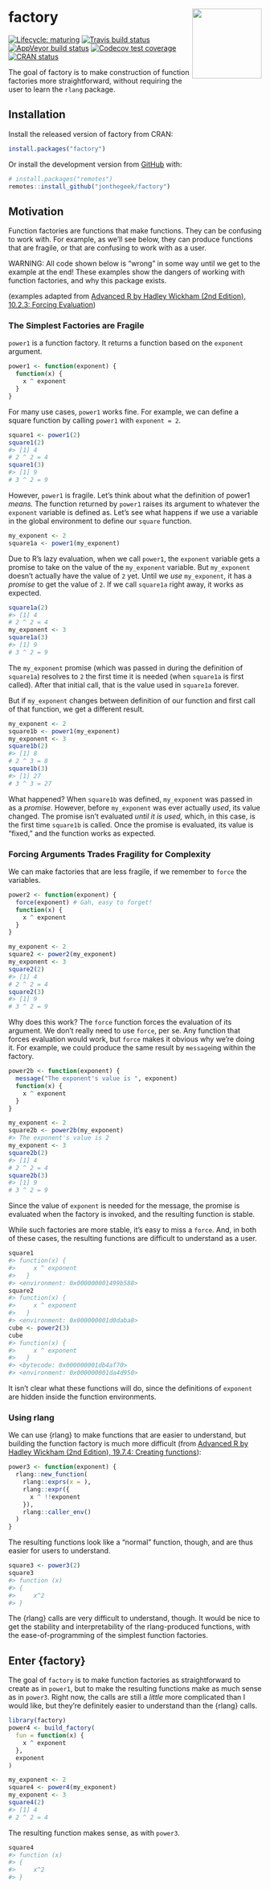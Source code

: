 
<!-- README.md is generated from README.Rmd. Please edit that file -->

# factory <img src='man/figures/factory.png' align="right" height="138.5" />

<!-- badges: start -->

[![Lifecycle:
maturing](https://img.shields.io/badge/lifecycle-maturing-blue.svg)](https://www.tidyverse.org/lifecycle/#maturing)
[![Travis build
status](https://travis-ci.org/jonthegeek/factory.svg?branch=master)](https://travis-ci.org/jonthegeek/factory)
[![AppVeyor build
status](https://ci.appveyor.com/api/projects/status/github/jonthegeek/factory?branch=master&svg=true)](https://ci.appveyor.com/project/jonthegeek/factory)
[![Codecov test
coverage](https://codecov.io/gh/jonthegeek/factory/branch/master/graph/badge.svg)](https://codecov.io/gh/jonthegeek/factory?branch=master)
[![CRAN
status](https://www.r-pkg.org/badges/version/factory)](https://CRAN.R-project.org/package=factory)
<!-- badges: end -->

The goal of factory is to make construction of function factories more
straightforward, without requiring the user to learn the `rlang`
package.

## Installation

Install the released version of factory from CRAN:

``` r
install.packages("factory")
```

Or install the development version from
[GitHub](https://github.com/jonthegeek/factory) with:

``` r
# install.packages("remotes")
remotes::install_github("jonthegeek/factory")
```

## Motivation

Function factories are functions that make functions. They can be
confusing to work with. For example, as we’ll see below, they can
produce functions that are fragile, or that are confusing to work with
as a user.

WARNING: All code shown below is “wrong” in some way until we get to the
example at the end\! These examples show the dangers of working with
function factories, and why this package exists.

(examples adapted from [Advanced R by Hadley Wickham (2nd
Edition), 10.2.3: Forcing
Evaluation](https://adv-r.hadley.nz/function-factories.html#forcing-evaluation))

### The Simplest Factories are Fragile

`power1` is a function factory. It returns a function based on the
`exponent` argument.

``` r
power1 <- function(exponent) {
  function(x) {
    x ^ exponent
  }
}
```

For many use cases, `power1` works fine. For example, we can define a
square function by calling `power1` with `exponent = 2`.

``` r
square1 <- power1(2)
square1(2)
#> [1] 4
# 2 ^ 2 = 4
square1(3)
#> [1] 9
# 3 ^ 2 = 9
```

However, `power1` is fragile. Let’s think about what the definition of
power1 *means.* The function returned by `power1` raises its argument to
whatever the `exponent` variable is defined as. Let’s see what happens
if we use a variable in the global environment to define our `square`
function.

``` r
my_exponent <- 2
square1a <- power1(my_exponent)
```

Due to R’s lazy evaluation, when we call `power1`, the `exponent`
variable gets a promise to take on the value of the `my_exponent`
variable. But `my_exponent` doesn’t actually have the value of `2` yet.
Until we *use* `my_exponent`, it has a *promise* to get the value of
`2`. If we call `square1a` right away, it works as expected.

``` r
square1a(2)
#> [1] 4
# 2 ^ 2 = 4
my_exponent <- 3
square1a(3)
#> [1] 9
# 3 ^ 2 = 9
```

The `my_exponent` promise (which was passed in during the definition of
`square1a`) resolves to `2` the first time it is needed (when `square1a`
is first called). After that initial call, that is the value used in
`square1a` forever.

But if `my_exponent` changes between definition of our function and
first call of that function, we get a different result.

``` r
my_exponent <- 2
square1b <- power1(my_exponent)
my_exponent <- 3
square1b(2)
#> [1] 8
# 2 ^ 3 = 8
square1b(3)
#> [1] 27
# 3 ^ 3 = 27
```

What happened? When `square1b` was defined, `my_exponent` was passed in
as a *promise.* However, before `my_exponent` was ever actually *used*,
its value changed. The promise isn’t evaluated *until it is used,*
which, in this case, is the first time `square1b` is called. Once the
promise is evaluated, its value is “fixed,” and the function works as
expected.

### Forcing Arguments Trades Fragility for Complexity

We can make factories that are less fragile, if we remember to `force`
the variables.

``` r
power2 <- function(exponent) {
  force(exponent) # Gah, easy to forget!
  function(x) {
    x ^ exponent
  }
}

my_exponent <- 2
square2 <- power2(my_exponent)
my_exponent <- 3
square2(2)
#> [1] 4
# 2 ^ 2 = 4
square2(3)
#> [1] 9
# 3 ^ 2 = 9
```

Why does this work? The `force` function forces the evaluation of its
argument. We don’t really need to use `force`, per se. Any function that
forces evaluation would work, but `force` makes it obvious why we’re
doing it. For example, we could produce the same result by `message`ing
within the factory.

``` r
power2b <- function(exponent) {
  message("The exponent's value is ", exponent)
  function(x) {
    x ^ exponent
  }
}

my_exponent <- 2
square2b <- power2b(my_exponent)
#> The exponent's value is 2
my_exponent <- 3
square2b(2)
#> [1] 4
# 2 ^ 2 = 4
square2b(3)
#> [1] 9
# 3 ^ 2 = 9
```

Since the value of `exponent` is needed for the message, the promise is
evaluated when the factory is invoked, and the resulting function is
stable.

While such factories are more stable, it’s easy to miss a `force`. And,
in both of these cases, the resulting functions are difficult to
understand as a user.

``` r
square1
#> function(x) {
#>     x ^ exponent
#>   }
#> <environment: 0x000000001499b588>
square2
#> function(x) {
#>     x ^ exponent
#>   }
#> <environment: 0x000000001d0daba8>
cube <- power2(3)
cube
#> function(x) {
#>     x ^ exponent
#>   }
#> <bytecode: 0x000000001db4af70>
#> <environment: 0x000000001da4d950>
```

It isn’t clear what these functions will do, since the definitions of
`exponent` are hidden inside the function environments.

### Using rlang

We can use {rlang} to make functions that are easier to understand, but
building the function factory is much more difficult (from [Advanced R
by Hadley Wickham (2nd Edition), 19.7.4: Creating
functions](https://adv-r.hadley.nz/quasiquotation.html#new-function)):

``` r
power3 <- function(exponent) {
  rlang::new_function(
    rlang::exprs(x = ), 
    rlang::expr({
      x ^ !!exponent
    }), 
    rlang::caller_env()
  )
}
```

The resulting functions look like a “normal” function, though, and are
thus easier for users to understand.

``` r
square3 <- power3(2)
square3
#> function (x) 
#> {
#>     x^2
#> }
```

The {rlang} calls are very difficult to understand, though. It would be
nice to get the stability and interpretability of the rlang-produced
functions, with the ease-of-programming of the simplest function
factories.

## Enter {factory}

The goal of `factory` is to make function factories as straightforward
to create as in `power1`, but to make the resulting functions make as
much sense as in `power3`. Right now, the calls are still a *little*
more complicated than I would like, but they’re definitely easier to
understand than the {rlang} calls.

``` r
library(factory)
power4 <- build_factory(
  fun = function(x) {
    x ^ exponent
  },
  exponent
)

my_exponent <- 2
square4 <- power4(my_exponent)
my_exponent <- 3
square4(2)
#> [1] 4
# 2 ^ 2 = 4
```

The resulting function makes sense, as with `power3`.

``` r
square4
#> function (x) 
#> {
#>     x^2
#> }
```
